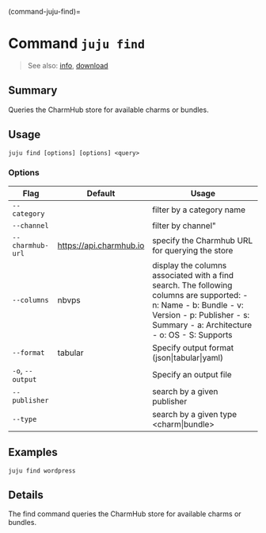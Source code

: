 (command-juju-find)=
# Command `juju find`
> See also: [info](#info), [download](#download)

## Summary
Queries the CharmHub store for available charms or bundles.

## Usage
```juju find [options] [options] <query>```

### Options
| Flag | Default | Usage |
| --- | --- | --- |
| `--category` |  | filter by a category name |
| `--channel` |  | filter by channel" |
| `--charmhub-url` | https://api.charmhub.io | specify the Charmhub URL for querying the store |
| `--columns` | nbvps | display the columns associated with a find search.      The following columns are supported:         - n: Name         - b: Bundle         - v: Version         - p: Publisher         - s: Summary 		- a: Architecture 		- o: OS         - S: Supports  |
| `--format` | tabular | Specify output format (json&#x7c;tabular&#x7c;yaml) |
| `-o`, `--output` |  | Specify an output file |
| `--publisher` |  | search by a given publisher |
| `--type` |  | search by a given type &lt;charm&#x7c;bundle&gt; |

## Examples

    juju find wordpress


## Details

The find command queries the CharmHub store for available charms or bundles.